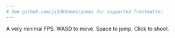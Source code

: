 ```yaml
---
# See github.com/js13kGames/games for supported frontmatter
---
```

A very minimal FPS.
WASD to move.
Space to jump.
Click to shoot.